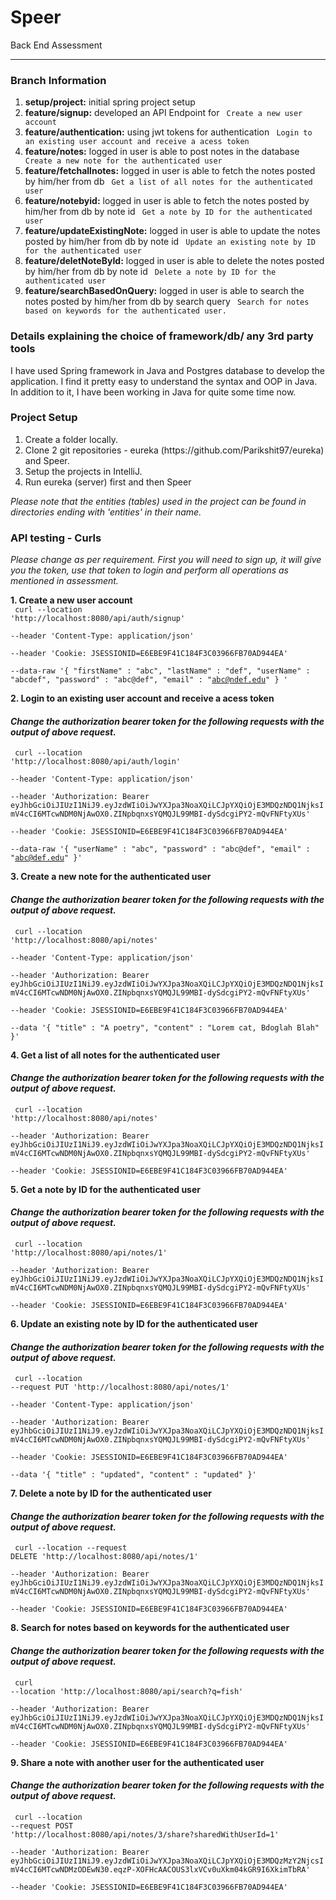 # Speer
Back End Assessment
<hr>

<h3> Branch Information </h3>
<ol>
<li><b>setup/project:</b> initial spring project setup </li>
<li><b>feature/signup:</b> developed an API Endpoint for <code> Create a new user account </code> </li>
<li><b>feature/authentication:</b> using jwt tokens for authentication <code> Login to an existing user account and receive a acess token </code></li>
<li><b>feature/notes:</b> logged in user is able to post notes in the database <code> Create a new note for the authenticated user </code></li>
<li><b>feature/fetchallnotes:</b> logged in user is able to fetch the notes posted by him/her from db <code> Get a list of all notes for the authenticated user </code></li>
<li><b>feature/notebyid:</b> logged in user is able to fetch the notes posted by him/her from db by note id <code> Get a note by ID for the authenticated user </code></li>
<li><b>feature/updateExistingNote:</b> logged in user is able to update the notes posted by him/her from db by note id <code> Update an existing note by ID for the authenticated user </code></li>
<li><b>feature/deletNoteById:</b> logged in user is able to delete the notes posted by him/her from db by note id <code> Delete a note by ID for the authenticated user </code></li>
<li><b>feature/searchBasedOnQuery:</b> logged in user is able to search the notes posted by him/her from db by search query <code> Search for notes based on keywords for the authenticated user. </code></li>
</ol>

<h3>Details explaining the choice of framework/db/ any 3rd party tools</h3>
I have used Spring framework in Java and Postgres database to develop the application. I find it pretty easy to understand the syntax and OOP in Java. In addition to it, I have been working in Java for quite some time now.

<h3>Project Setup</h3>
<ol>
  <li>Create a folder locally.</li>
  <li>Clone 2 git repositories - eureka (https://github.com/Parikshit97/eureka) and Speer.</li>
  <li>Setup the projects in IntelliJ.</li>
  <li>Run eureka (server) first and then Speer</li>
</ol>

<i>Please note that the entities (tables) used in the project can be found in directories ending with 'entities' in their name.</i>

<h3>API testing - Curls</h3>
<i>Please change as per requirement. First you will need to sign up, it will give you the token, use that token to login and perform all operations as mentioned in assessment.</i>

<b>1. Create a new user account</b><br>
<code>
  curl --location 'http://localhost:8080/api/auth/signup' \
--header 'Content-Type: application/json' \
--header 'Cookie: JSESSIONID=E6EBE9F41C184F3C03966FB70AD944EA' \
--data-raw '{
          "firstName" : "abc",
          "lastName" : "def",
          "userName" : "abcdef",
          "password" : "abc@def",
          "email" : "abc@ndef.edu"
        }
'
</code> <br>

<b>2. Login to an existing user account and receive a acess token</b> <h4> <i>Change the authorization bearer token for the following requests with the output of above request. </i> </h4>
<code>
curl --location 'http://localhost:8080/api/auth/login' \
--header 'Content-Type: application/json' \
--header 'Authorization: Bearer eyJhbGciOiJIUzI1NiJ9.eyJzdWIiOiJwYXJpa3NoaXQiLCJpYXQiOjE3MDQzNDQ1NjksImV4cCI6MTcwNDM0NjAwOX0.ZINpbqnxsYQMQJL99MBI-dySdcgiPY2-mQvFNFtyXUs' \
--header 'Cookie: JSESSIONID=E6EBE9F41C184F3C03966FB70AD944EA' \
--data-raw '{
          "userName" : "abc",
          "password" : "abc@def",
          "email" : "abc@def.edu"
        }'
</code>

<b>3. Create a new note for the authenticated user</b> <h4> <i>Change the authorization bearer token for the following requests with the output of above request. </i> </h4>
<code>
curl --location 'http://localhost:8080/api/notes' \
--header 'Content-Type: application/json' \
--header 'Authorization: Bearer eyJhbGciOiJIUzI1NiJ9.eyJzdWIiOiJwYXJpa3NoaXQiLCJpYXQiOjE3MDQzNDQ1NjksImV4cCI6MTcwNDM0NjAwOX0.ZINpbqnxsYQMQJL99MBI-dySdcgiPY2-mQvFNFtyXUs' \
--header 'Cookie: JSESSIONID=E6EBE9F41C184F3C03966FB70AD944EA' \
--data '{
          "title" : "A poetry",
          "content" : "Lorem cat, Bdoglah Blah"
}'
</code>

<b>4. Get a list of all notes for the authenticated user</b> <h4> <i>Change the authorization bearer token for the following requests with the output of above request. </i> </h4>
<code>
curl --location 'http://localhost:8080/api/notes' \
--header 'Authorization: Bearer eyJhbGciOiJIUzI1NiJ9.eyJzdWIiOiJwYXJpa3NoaXQiLCJpYXQiOjE3MDQzNDQ1NjksImV4cCI6MTcwNDM0NjAwOX0.ZINpbqnxsYQMQJL99MBI-dySdcgiPY2-mQvFNFtyXUs' \
--header 'Cookie: JSESSIONID=E6EBE9F41C184F3C03966FB70AD944EA'
</code>

<b>5. Get a note by ID for the authenticated user</b> <h4> <i>Change the authorization bearer token for the following requests with the output of above request. </i> </h4>
<code>
curl --location 'http://localhost:8080/api/notes/1' \
--header 'Authorization: Bearer eyJhbGciOiJIUzI1NiJ9.eyJzdWIiOiJwYXJpa3NoaXQiLCJpYXQiOjE3MDQzNDQ1NjksImV4cCI6MTcwNDM0NjAwOX0.ZINpbqnxsYQMQJL99MBI-dySdcgiPY2-mQvFNFtyXUs' \
--header 'Cookie: JSESSIONID=E6EBE9F41C184F3C03966FB70AD944EA'
</code>

<b>6. Update an existing note by ID for the authenticated user</b> <h4> <i>Change the authorization bearer token for the following requests with the output of above request. </i> </h4>
<code>
curl --location --request PUT 'http://localhost:8080/api/notes/1' \
--header 'Content-Type: application/json' \
--header 'Authorization: Bearer eyJhbGciOiJIUzI1NiJ9.eyJzdWIiOiJwYXJpa3NoaXQiLCJpYXQiOjE3MDQzNDQ1NjksImV4cCI6MTcwNDM0NjAwOX0.ZINpbqnxsYQMQJL99MBI-dySdcgiPY2-mQvFNFtyXUs' \
--header 'Cookie: JSESSIONID=E6EBE9F41C184F3C03966FB70AD944EA' \
--data '{
          "title" : "updated",
          "content" : "updated"
        }'
</code>

<b>7. Delete a note by ID for the authenticated user</b> <h4> <i>Change the authorization bearer token for the following requests with the output of above request. </i> </h4>
<code>
curl --location --request DELETE 'http://localhost:8080/api/notes/1' \
--header 'Authorization: Bearer eyJhbGciOiJIUzI1NiJ9.eyJzdWIiOiJwYXJpa3NoaXQiLCJpYXQiOjE3MDQzNDQ1NjksImV4cCI6MTcwNDM0NjAwOX0.ZINpbqnxsYQMQJL99MBI-dySdcgiPY2-mQvFNFtyXUs' \
--header 'Cookie: JSESSIONID=E6EBE9F41C184F3C03966FB70AD944EA'
</code>

<b>8. Search for notes based on keywords for the authenticated user</b> <h4> <i>Change the authorization bearer token for the following requests with the output of above request. </i> </h4>
<code>
curl --location 'http://localhost:8080/api/search?q=fish' \
--header 'Authorization: Bearer eyJhbGciOiJIUzI1NiJ9.eyJzdWIiOiJwYXJpa3NoaXQiLCJpYXQiOjE3MDQzNDQ1NjksImV4cCI6MTcwNDM0NjAwOX0.ZINpbqnxsYQMQJL99MBI-dySdcgiPY2-mQvFNFtyXUs' \
--header 'Cookie: JSESSIONID=E6EBE9F41C184F3C03966FB70AD944EA'
</code>

<b>9. Share a note with another user for the authenticated user</b> <h4> <i>Change the authorization bearer token for the following requests with the output of above request. </i> </h4>
<code>
curl --location --request POST 'http://localhost:8080/api/notes/3/share?sharedWithUserId=1' \
--header 'Authorization: Bearer eyJhbGciOiJIUzI1NiJ9.eyJzdWIiOiJwYXJpa3NoaXQiLCJpYXQiOjE3MDQzMzY2NjcsImV4cCI6MTcwNDMzODEwN30.eqzP-XOFHcAACOUS3lxVCv0uXkm04kGR9I6XkimTbRA' \
--header 'Cookie: JSESSIONID=E6EBE9F41C184F3C03966FB70AD944EA'
</code>




















